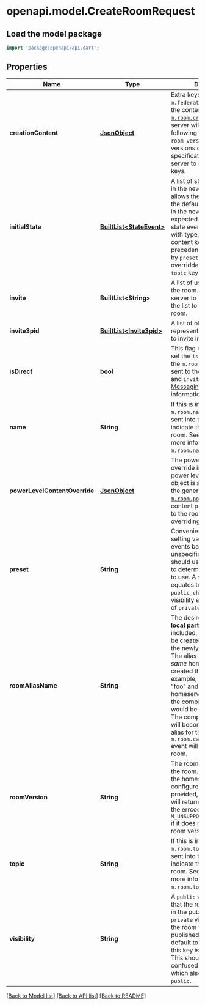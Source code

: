 # openapi.model.CreateRoomRequest

## Load the model package
```dart
import 'package:openapi/api.dart';
```

## Properties
Name | Type | Description | Notes
------------ | ------------- | ------------- | -------------
**creationContent** | [**JsonObject**](.md) | Extra keys, such as `m.federate`, to be added to the content of the [`m.room.create`](https://spec.matrix.org/v1.13/client-server-api/#mroomcreate) event. The server will overwrite the following keys: `creator`, `room_version`. Future versions of the specification may allow the server to overwrite other keys. | [optional] 
**initialState** | [**BuiltList&lt;StateEvent&gt;**](StateEvent.md) | A list of state events to set in the new room. This allows the user to override the default state events set in the new room. The expected format of the state events are an object with type, state_key and content keys set.  Takes precedence over events set by `preset`, but gets overridden by `name` and `topic` keys. | [optional] 
**invite** | **BuiltList&lt;String&gt;** | A list of user IDs to invite to the room. This will tell the server to invite everyone in the list to the newly created room. | [optional] 
**invite3pid** | [**BuiltList&lt;Invite3pid&gt;**](Invite3pid.md) | A list of objects representing third-party IDs to invite into the room. | [optional] 
**isDirect** | **bool** | This flag makes the server set the `is_direct` flag on the `m.room.member` events sent to the users in `invite` and `invite_3pid`. See [Direct Messaging](https://spec.matrix.org/v1.13/client-server-api/#direct-messaging) for more information. | [optional] 
**name** | **String** | If this is included, an `m.room.name` event will be sent into the room to indicate the name of the room. See Room Events for more information on `m.room.name`. | [optional] 
**powerLevelContentOverride** | [**JsonObject**](.md) | The power level content to override in the default power level event. This object is applied on top of the generated [`m.room.power_levels`](https://spec.matrix.org/v1.13/client-server-api/#mroompower_levels) event content prior to it being sent to the room. Defaults to overriding nothing. | [optional] 
**preset** | **String** | Convenience parameter for setting various default state events based on a preset.  If unspecified, the server should use the `visibility` to determine which preset to use. A visibility of `public` equates to a preset of `public_chat` and `private` visibility equates to a preset of `private_chat`. | [optional] 
**roomAliasName** | **String** | The desired room alias **local part**. If this is included, a room alias will be created and mapped to the newly created room. The alias will belong on the *same* homeserver which created the room. For example, if this was set to \"foo\" and sent to the homeserver \"example.com\" the complete room alias would be `#foo:example.com`.  The complete room alias will become the canonical alias for the room and an `m.room.canonical_alias` event will be sent into the room. | [optional] 
**roomVersion** | **String** | The room version to set for the room. If not provided, the homeserver is to use its configured default. If provided, the homeserver will return a 400 error with the errcode `M_UNSUPPORTED_ROOM_VERSION` if it does not support the room version. | [optional] 
**topic** | **String** | If this is included, an `m.room.topic` event will be sent into the room to indicate the topic for the room. See Room Events for more information on `m.room.topic`. | [optional] 
**visibility** | **String** | A `public` visibility indicates that the room will be shown in the published room list. A `private` visibility will hide the room from the published room list. Rooms default to `private` visibility if this key is not included. NB: This should not be confused with `join_rules` which also uses the word `public`. | [optional] 

[[Back to Model list]](../README.md#documentation-for-models) [[Back to API list]](../README.md#documentation-for-api-endpoints) [[Back to README]](../README.md)


